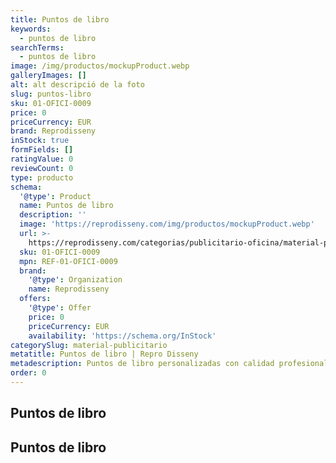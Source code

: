 ```yaml
---
title: Puntos de libro
keywords:
  - puntos de libro
searchTerms:
  - puntos de libro
image: /img/productos/mockupProduct.webp
galleryImages: []
alt: alt descripció de la foto
slug: puntos-libro
sku: 01-OFICI-0009
price: 0
priceCurrency: EUR
brand: Reprodisseny
inStock: true
formFields: []
ratingValue: 0
reviewCount: 0
type: producto
schema:
  '@type': Product
  name: Puntos de libro
  description: ''
  image: 'https://reprodisseny.com/img/productos/mockupProduct.webp'
  url: >-
    https://reprodisseny.com/categorias/publicitario-oficina/material-publicitario/puntos-libro
  sku: 01-OFICI-0009
  mpn: REF-01-OFICI-0009
  brand:
    '@type': Organization
    name: Reprodisseny
  offers:
    '@type': Offer
    price: 0
    priceCurrency: EUR
    availability: 'https://schema.org/InStock'
categorySlug: material-publicitario
metatitle: Puntos de libro | Repro Disseny
metadescription: Puntos de libro personalizadas con calidad profesional en Cataluña.
order: 0
---
```


## Puntos de libro

## Puntos de libro

